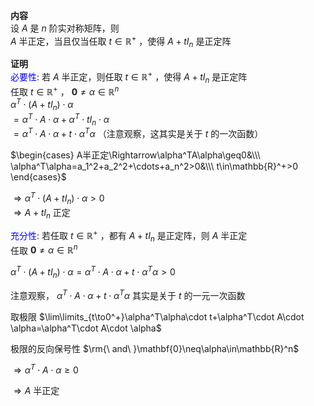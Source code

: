 **内容**  
设 $A$ 是 $n$ 阶实对称矩阵，则  
 $A$ 半正定，当且仅当任取 $t\in\mathbb{R}^+$ ，使得 $A+tI_n$ 是正定阵  
  
**证明**  
<font color=blue>必要性</font>: 若 $A$ 半正定，则任取 $t\in\mathbb{R}^+$ ，使得 $A+tI_n$ 是正定阵  
任取 $t\in\mathbb{R}^+$ ， $\mathbf{0}\neq\alpha\in\mathbb{R}^n$  
 $\alpha^T\cdot(A+tI_n)\cdot\alpha$  
 $=\alpha^T\cdot A\cdot \alpha+\alpha^T\cdot tI_n\cdot \alpha$  
 $=\alpha^T\cdot A\cdot \alpha+t\cdot \alpha^T\alpha$ （注意观察，这其实是关于 $t$ 的一次函数）  
  
 $\begin{cases}  
A半正定\Rightarrow\alpha^TA\alpha\geq0&\\\  
\alpha^T\alpha=a_1^2+a_2^2+\cdots+a_n^2>0&\\\  
t\in\mathbb{R}^+>0  
\end{cases}$  
  
 $\Rightarrow\alpha^T\cdot(A+tI_n)\cdot\alpha>0$  
 $\Rightarrow A+tI_n$ 正定  
  
<font color=blue>充分性</font>: 若任取 $t\in\mathbb{R}^+$ ，都有 $A+tI_n$ 是正定阵，则 $A$ 半正定  
任取 $\mathbf{0}\neq\alpha\in\mathbb{R}^n$  
  
 $\alpha^T\cdot (A+tI_n)\cdot \alpha=\alpha^T\cdot A\cdot \alpha+t\cdot \alpha^T\alpha>0$  
  
注意观察， $\alpha^T\cdot A\cdot \alpha+t\cdot \alpha^T\alpha$ 其实是关于 $t$ 的一元一次函数  
  
取极限  $\lim\limits_{t\to0^+}\alpha^T\alpha\cdot t+\alpha^T\cdot A\cdot \alpha=\alpha^T\cdot A\cdot \alpha$  
  
极限的反向保号性 $\rm{\ and\ }\mathbf{0}\neq\alpha\in\mathbb{R}^n$  
  
 $\Rightarrow\alpha^T\cdot A\cdot\alpha\geq0$  
  
 $\Rightarrow A$ 半正定  
